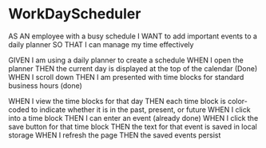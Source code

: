 # WorkDayScheduler

AS AN employee with a busy schedule
I WANT to add important events to a daily planner
SO THAT I can manage my time effectively

GIVEN I am using a daily planner to create a schedule
WHEN I open the planner 
THEN the current day is displayed at the top of the calendar (Done)
WHEN I scroll down
THEN I am presented with time blocks for standard business hours (done)

WHEN I view the time blocks for that day
THEN each time block is color-coded to indicate whether it is in the past, present, or future
WHEN I click into a time block
THEN I can enter an event  (already done)
WHEN I click the save button for that time block
THEN the text for that event is saved in local storage
WHEN I refresh the page
THEN the saved events persist